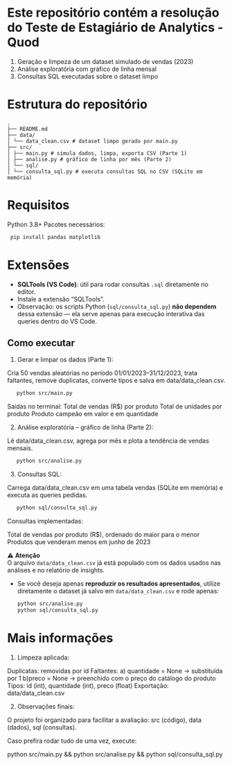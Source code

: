 # Este repositório contém a resolução do Teste de Estagiário de Analytics - Quod

1. Geração e limpeza de um dataset simulado de vendas (2023)
2. Análise exploratória com gráfico de linha mensal
3. Consultas SQL executadas sobre o dataset limpo


# Estrutura do repositório


```
.
├── README.md
├── data/
│ └── data_clean.csv # dataset limpo gerado por main.py
├── src/
│ ├── main.py # simula dados, limpa, exporta CSV (Parte 1)
│ ├── analise.py # gráfico de linha por mês (Parte 2)
│ └── sql/
│ └── consulta_sql.py # executa consultas SQL no CSV (SQLite em memória)
```


# Requisitos

Python 3.8+
Pacotes necessários:
```bash
 pip install pandas matplotlib

```
# Extensões

- **SQLTools (VS Code)**: útil para rodar consultas `.sql` diretamente no editor.
- Instale a extensão “SQLTools”.
- Observação: os scripts Python (`sql/consulta_sql.py`) **não dependem** dessa extensão — ela serve apenas para execução interativa das queries dentro do VS Code.

## Como executar

1. Gerar e limpar os dados (Parte 1):

Cria 50 vendas aleatórias no período 01/01/2023–31/12/2023, trata faltantes, remove duplicatas, converte tipos e salva em data/data_clean.csv.  

```bash
   python src/main.py
```
Saídas no terminal:
Total de vendas (R$) por produto
Total de unidades por produto
Produto campeão em valor e em quantidade


2. Análise exploratória – gráfico de linha (Parte 2):

Lê data/data_clean.csv, agrega por mês e plota a tendência de vendas mensais.

```bash
   python src/analise.py
```

3. Consultas SQL:

Carrega data/data_clean.csv em uma tabela vendas (SQLite em memória) e executa as queries pedidas.

```bash
   python sql/consulta_sql.py
```
Consultas implementadas:

Total de vendas por produto (R$), ordenado do maior para o menor
Produtos que venderam menos em junho de 2023

⚠️ **Atenção**  
O arquivo `data/data_clean.csv` já está populado com os dados usados nas análises e no relatório de insights.  

- Se você deseja apenas **reproduzir os resultados apresentados**, utilize diretamente o dataset já salvo em `data/data_clean.csv` e rode apenas:
  ```bash
  python src/analise.py
  python sql/consulta_sql.py


# Mais informações

1. Limpeza aplicada:

Duplicatas: removidas por id
Faltantes:
   a) quantidade = None → substituída por 1
   b)preco = None → preenchido com o preço do catálogo do produto
Tipos: id (int), quantidade (int), preco (float)
Exportação: data/data_clean.csv


2. Observações finais:

O projeto foi organizado para facilitar a avaliação: src (código), data (dados), sql (consultas).

Caso prefira rodar tudo de uma vez, execute:

python src/main.py && python src/analise.py && python sql/consulta_sql.py

